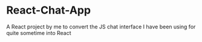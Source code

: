 # React-Chat-App

A React project by me to convert the JS chat interface I have been using for quite sometime into React